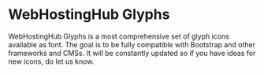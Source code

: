 WebHostingHub Glyphs
====================

WebHostingHub Glyphs is a most comprehensive set of glyph icons available as font. The goal is to be fully compatible with Bootstrap and other frameworks and CMSs. It will be constantly updated so if you have ideas for new icons, do let us know.
